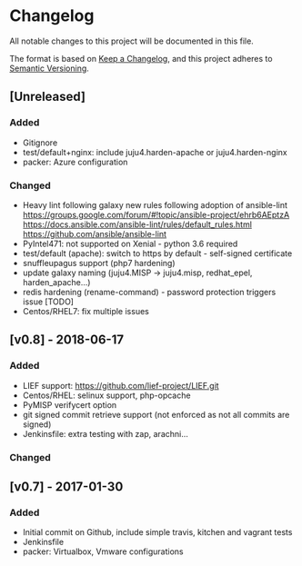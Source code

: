 # Changelog
All notable changes to this project will be documented in this file.

The format is based on [Keep a Changelog](https://keepachangelog.com/en/1.0.0/),
and this project adheres to [Semantic Versioning](https://semver.org/spec/v2.0.0.html).

## [Unreleased]

### Added
- Gitignore
- test/default+nginx: include juju4.harden-apache or juju4.harden-nginx
- packer: Azure configuration

### Changed
- Heavy lint following galaxy new rules following adoption of ansible-lint
https://groups.google.com/forum/#!topic/ansible-project/ehrb6AEptzA
https://docs.ansible.com/ansible-lint/rules/default_rules.html
https://github.com/ansible/ansible-lint
- PyIntel471: not supported on Xenial - python 3.6 required
- test/default (apache): switch to https by default - self-signed certificate
- snuffleupagus support (php7 hardening)
- update galaxy naming (juju4.MISP -> juju4.misp, redhat_epel, harden_apache...)
- redis hardening (rename-command) - password protection triggers issue [TODO]
- Centos/RHEL7: fix multiple issues

## [v0.8] - 2018-06-17

### Added
- LIEF support: https://github.com/lief-project/LIEF.git
- Centos/RHEL: selinux support, php-opcache
- PyMISP verifycert option
- git signed commit retrieve support (not enforced as not all commits are signed)
- Jenkinsfile: extra testing with zap, arachni...

### Changed

## [v0.7] - 2017-01-30

### Added
- Initial commit on Github, include simple travis, kitchen and vagrant tests
- Jenkinsfile
- packer: Virtualbox, Vmware configurations
